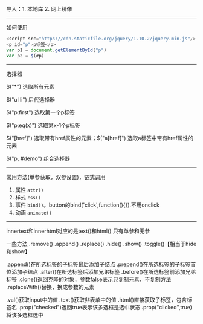 导入：1. 本地库 2. 网上镜像
<hr>
如何使用

```js
<script src="https://cdn.staticfile.org/jquery/1.10.2/jquery.min.js"/>
<p id="p">p标签</p>
var p1 = document.getElementById("p")
var p2 = $(#p)
```

---

选择器

$("*") 选取所有元素

$("ul li") 后代选择器

$("p:first") 选取第一个p标签

$("p:eq(x)") 选取第x-1个p标签

$("[href]") 选取带有href属性的元素；$("a[href]") 选取a标签中带有href属性的元素

$("p, #demo") 组合选择器

---

常用方法(单参获取，双参设置)，链式调用

1. 属性
    `attr()`
2. 样式
    `css()`
3. 事件
    `bind()`。button的bind('click',function(){}).不用onclick
4. 动画
    `animate()`

---
innertext和innerhtml对应的是text()和html()
只有单参和无参

一些方法
.remove()
.append()
.replace()
.hide()
.show()
.toggle()【相当于hide和show】

.append()在所选标签的子标签最后添加子结点
.prepend()在所选标签的子标签首位添加子结点
.after()在所选标签后添加兄弟标签
.before()在所选标签前添加兄弟标签
.clone()返回克隆的对象，参数false表示只复制元素，不复制方法
.replaceWith()替换，换成参数的元素



.val()获取input中的值
.text()获取非表单中的值
.html()直接获取子标签，包含标签名
.prop("checked")返回true表示该多选框是选中状态   .prop("clicked",true) 将该多选框选中
